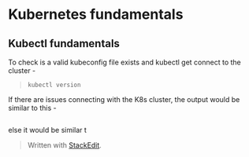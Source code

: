 # Kubernetes fundamentals

## Kubectl fundamentals

To check is a valid kubeconfig file exists and kubectl get connect to the cluster - 
>`kubectl version`

If there are issues connecting with the K8s cluster, the output would be similar to this - 
```
```

else
it would be similar t

> Written with [StackEdit](https://stackedit.io/).
<!--stackedit_data:
eyJoaXN0b3J5IjpbMTk5MDUyMjQ5NCw5OTE5NTU0NTcsNDk2Nj
A3Mzc5LC0xODYzMTQ3NjEzLDczMDk5ODExNl19
-->